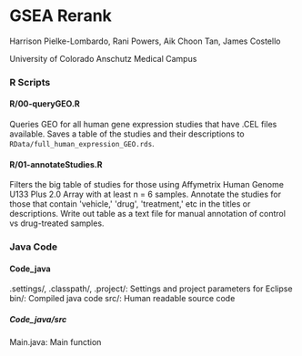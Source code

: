 # GSEA Rerank

Harrison Pielke-Lombardo, Rani Powers, Aik Choon Tan, James Costello

University of Colorado Anschutz Medical Campus

### R Scripts

#### R/00-queryGEO.R

Queries GEO for all human gene expression studies that have .CEL files available. Saves a table of the studies and their descriptions to `RData/full_human_expression_GEO.rds`.

#### R/01-annotateStudies.R

Filters the big table of studies for those using Affymetrix Human Genome U133 Plus 2.0 Array with at least n = 6 samples. Annotate the studies for those that contain 'vehicle,' 'drug', 'treatment,' etc in the titles or descriptions. Write out table as a text file for manual annotation of control vs drug-treated samples.

### Java Code

#### Code\_java

.settings/, .classpath/, .project/: Settings and project parameters for Eclipse
bin/: Compiled java code
src/: Human readable source code

##### Code\_java/src

Main.java: Main function
